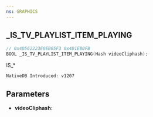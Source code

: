 ```yaml
---
ns: GRAPHICS
---
```

## _IS_TV_PLAYLIST_ITEM_PLAYING

```c
// 0x4D562223E0EB65F3 0x4D1EB0FB
BOOL _IS_TV_PLAYLIST_ITEM_PLAYING(Hash videoCliphash);
```

IS_*

```
NativeDB Introduced: v1207
```

## Parameters
* **videoCliphash**:
